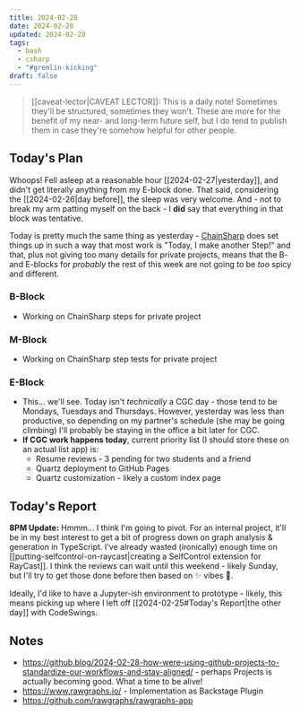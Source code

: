 ```yaml
---
title: 2024-02-28
date: 2024-02-28
updated: 2024-02-28
tags:
  - bash
  - csharp
  - "#gremlin-kicking"
draft: false
---
```


> [[caveat-lector|CAVEAT LECTOR]]: This is a daily note! Sometimes they'll be structured, sometimes they won't. These are more for the benefit of my near- and long-term future self, but I do tend to publish them in case they're somehow helpful for other people.

## Today's Plan

Whoops! Fell asleep at a reasonable hour [[2024-02-27|yesterday]], and didn't get literally anything from my E-block done. That said, considering the [[2024-02-26|day before]], the sleep was very welcome. And - not to break my arm patting myself on the back - I **did** say that everything in that block was tentative.

Today is pretty much the same thing as yesterday - [ChainSharp](https://www.nuget.org/packages/Theauxm.ChainSharp#readme-body-tab) does set things up in such a way that most work is "Today, I make another Step!" and that, plus not giving too many details for private projects, means that the B- and E-blocks for *probably* the rest of this week are not going to be *too* spicy and different.

### B-Block

-  Working on ChainSharp steps for private project

### M-Block

- Working on ChainSharp step tests for private project

### E-Block

- This... we'll see. Today isn't *technically* a CGC day - those tend to be Mondays, Tuesdays and Thursdays. However, yesterday was less than productive, so depending on my partner's schedule (she may be going climbing) I'll probably be staying in the office a bit later for CGC.
- **If CGC work happens today**, current priority list (I should store these on an actual list app) is:
	- Resume reviews - 3 pending for two students and a friend
	- Quartz deployment to GitHub Pages
	- Quartz customization - likely a custom index page

## Today's Report

**8PM Update:** Hmmm... I think I'm going to pivot. For an internal project, it'll be in my best interest to get a bit of progress down on graph analysis & generation in TypeScript. I've already wasted (ironically) enough time on [[putting-selfcontrol-on-raycast|creating a SelfControl extension for RayCast]]. I think the reviews can wait until this weekend - likely Sunday, but I'll try to get those done before then based on ✨ vibes 🌈.

Ideally, I'd like to have a Jupyter-ish environment to prototype - likely, this means picking up where I left off [[2024-02-25#Today's Report|the other day]] with CodeSwings.

## Notes

- https://github.blog/2024-02-28-how-were-using-github-projects-to-standardize-our-workflows-and-stay-aligned/ - perhaps Projects is actually becoming good. What a time to be alive!
- https://www.rawgraphs.io/ - Implementation as Backstage Plugin
- https://github.com/rawgraphs/rawgraphs-app